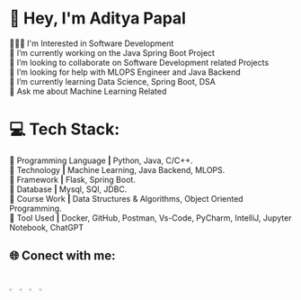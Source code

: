 # 💫 Hey, I'm Aditya Papal
👨🏻‍🎓 I'm Interested in Software Development <br>🔭 I’m currently working on the Java Spring Boot Project <br>👯 I’m looking to collaborate on Software Development related Projects<br>🤝 I’m looking for help with MLOPS Engineer and Java Backend <br>🌱 I’m currently learning Data Science, Spring Boot, DSA <br>💬 Ask me about Machine Learning Related <be>



# 💻 Tech Stack:
🔰 Programming Language **|** Python, Java, C/C++. <br>🔰 Technology **|** Machine Learning, Java Backend, MLOPS. <br>🔰 Framework **|** Flask, Spring Boot.<br>🔰 Database **|** Mysql, SQl, JDBC.<br>🔰 Course Work **|** Data Structures & Algorithms, Object Oriented Programming.<br>🔰 Tool Used **|** Docker, GitHub, Postman, Vs-Code, PyCharm, IntelliJ, Jupyter Notebook, ChatGPT

  

## 🌐 Conect with me:
<a href="https://linkedin.com/in/aditya-papal-040963251"><img src="https://github.com/AdityaPapal/AdityaPapal/assets/108569888/12f72d21-76f6-48cf-b081-baa17c26f48b"  width="2.5%" height="2.5%"></a>                <a href="https://x.com/Adityapapal"><img src="https://github.com/AdityaPapal/AdityaPapal/assets/108569888/d3ddf83a-2be7-4431-9199-5c18ecf99b69"  width="2.5%" height="2.5%"></a>                            <a href="https://discord.com/channels/@aditya_papal"><img src="https://github.com/AdityaPapal/AdityaPapal/assets/108569888/d91e4443-9e80-4f06-bcc4-bb5fa660b15b"  width="2.5%" height="2.5%"></a>                           <a href="https://www.reddit.com/user/Aditya___29"><img src="https://github.com/AdityaPapal/AdityaPapal/assets/108569888/5eebc7df-630c-4994-8e51-0736646a4e90"  width="3%" height="3%"></a>
---

<!-- Proudly created with GPRM ( https://gprm.itsvg.in ) -->
